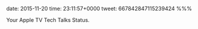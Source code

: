 date: 2015-11-20
time: 23:11:57+0000
tweet: 667842847115239424
%%%

Your Apple TV Tech Talks Status.
